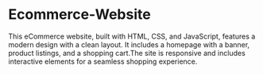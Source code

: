 # Ecommerce-Website
This eCommerce website, built with HTML, CSS, and JavaScript, features a modern design with a clean layout. It includes a homepage with a banner, product listings, and a shopping cart.The site is responsive and includes interactive elements for a seamless shopping experience.

